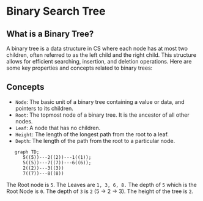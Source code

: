 # Binary Search Tree

## What is a Binary Tree?

A binary tree is a data structure in CS where each node has at most two children, often referred to as the left child and the right child. This structure allows for efficient searching, insertion, and deletion operations. Here are some key properties and concepts related to binary trees:

## Concepts

- `Node`: The basic unit of a binary tree containing a value or data, and pointers to its children.
- `Root`: The topmost node of a binary tree. It is the ancestor of all other nodes.
- `Leaf`: A node that has no children.
- `Height`: The length of the longest path from the root to a leaf.
- `Depth`: The length of the path from the root to a particular node.

```mermaid
   graph TD;
      5((5))---2((2))---1((1));
      5((5))---7((7))---6((6));
      2((2))---3((3))
      7((7))---8((8))
```

The Root node is `5`. The Leaves are `1, 3, 6, 8.` The depth of `5` which is the Root Node is `0`. The depth of `3` is `2` (5 -> 2 -> 3). The height of the tree is `2`.
